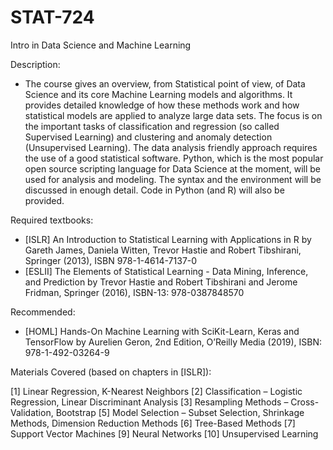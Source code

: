 # STAT-724

Intro in Data Science and Machine Learning

Description:
- The course gives an overview, from Statistical point of view, of Data Science and its core Machine Learning models and algorithms. It provides detailed knowledge of how these methods work and how statistical models are applied to analyze large data sets. The focus is on the important tasks of classification and regression (so called Supervised Learning) and clustering and anomaly detection (Unsupervised Learning). The data analysis friendly approach requires the use of a good statistical software. Python, which is the most popular open source scripting language for Data Science at the moment, will be used for analysis and modeling. The syntax and the environment will be discussed in enough detail. Code in Python (and R) will also be provided.

Required textbooks:
- [ISLR] An Introduction to Statistical Learning with Applications in R by Gareth James, Daniela Witten, Trevor Hastie and Robert Tibshirani, Springer (2013), ISBN 978-1-4614-7137-0
- [ESLII] The Elements of Statistical Learning - Data Mining, Inference, and Prediction by Trevor Hastie and Robert Tibshirani and Jerome Fridman, Springer (2016), ISBN-13: 978-0387848570

Recommended:
- [HOML] Hands-On Machine Learning with SciKit-Learn, Keras and TensorFlow by Aurelien Geron, 2nd Edition, O’Reilly Media (2019), ISBN: 978-1-492-03264-9
 
Materials Covered (based on chapters in [ISLR]):

[1] Linear Regression, K-Nearest Neighbors
[2] Classification – Logistic Regression, Linear Discriminant Analysis 
[3] Resampling Methods – Cross-Validation, Bootstrap
[5] Model Selection – Subset Selection, Shrinkage Methods, Dimension Reduction Methods
[6] Tree-Based Methods
[7] Support Vector Machines
[9] Neural Networks
[10] Unsupervised Learning
